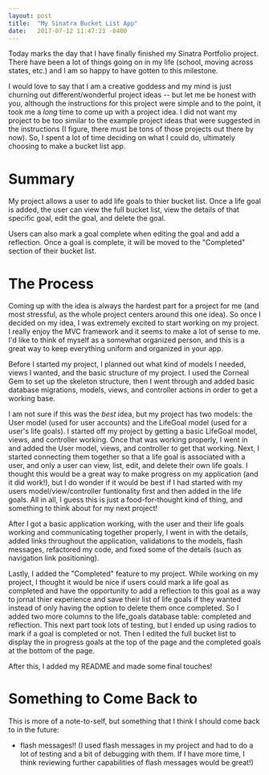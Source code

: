 ```yaml
---
layout: post
title:  "My Sinatra Bucket List App"
date:   2017-07-12 11:47:23 -0400
---
```


Today marks the day that I have finally finished my Sinatra Portfolio project. There have been a lot of things going on in my life (school, moving across states, etc.) and I am so happy to have gotten to this milestone. 

I would love to say that I am a creative goddess and my mind is just churning out different/wonderful project ideas -- but let me be honest with you, although the instructions for this project were simple and to the point, it took me a *long* time to come up with a project idea. I did not want my project to be too similar to the example project ideas that were suggested in the instructions (I figure, there must be tons of those projects out there by now). So, I spent a lot of time deciding on what I could do, ultimately choosing to make a bucket list app.

# Summary

My project allows a user to add life goals to thier bucket list. Once a life goal is added, the user can view the full bucket list, view the details of that specific goal, edit the goal, and delete the goal. 

Users can also mark a goal complete when editing the goal and add a reflection. Once a goal is complete, it will be moved to the "Completed" section of their bucket list.

# The Process 

Coming up with the idea is always the hardest part for a project for me (and most stressful, as the whole project centers around this one idea). So once I decided on my idea, I was extremely excited to start working on my project. I really enjoy the MVC framework and it seems to make a lot of sense to me. I'd like to think of myself as a somewhat organized person, and this is a great way to keep everything uniform and organized in your app. 

Before I started my project, I planned out what kind of models I needed, views I wanted, and the basic structure of my project. I used the Corneal Gem to set up the skeleton structure, then I went through and added basic database migrations, models, views, and controller actions in order to get a working base. 

I am not sure if this was the *best* idea, but my project has two models: the User model (used for user accounts) and the LifeGoal model (used for a user's life goals). I started off my project by getting a basic LifeGoal model, views, and controller working. Once that was working properly, I went in and added the User model, views, and controller to get that working. Next, I started connecting them together so that a life goal is associated with a user, and only a user can view, list, edit, and delete their own life goals. I thought this would be a great way to make progress on my application (and it did work!), but I do wonder if it would be best if I had started with my users model/view/controller funtionality first and then added in the life goals. All in all, I guess this is just a food-for-thought kind of thing, and something to think about for my next project!

After I got a basic application working, with the user and their life goals working and communicating together properly, I went in with the details, added links throughout the application, validations to the models, flash messages, refactored my code, and fixed some of the details (such as navigation link positioning). 

Lastly, I added the "Completed" feature to my project. While working on my project, I thought it would be nice if users could mark a life goal as completed and have the opportunity to add a reflection to this goal as a way to jornal thier experience and save their list of life goals if they wanted instead of only having the option to delete them once completed. So I added two more columns to the life_goals database table: completed and reflection. This next part took lots of testing, but I ended up using radios to mark if a goal is completed or not. Then I edited the full bucket list to display the in progress goals at the top of the page and the completed goals at the bottom of the page. 

After this, I added my README and made some final touches!

# Something to Come Back to 

This is more of a note-to-self, but something that I think I should come back to in the future:
* flash messages!!  (I used flash messages in my project and had to do a lot of testing and a bit of debugging with them. If I have more time, I think reviewing further capabilities of flash messages would be great!)
